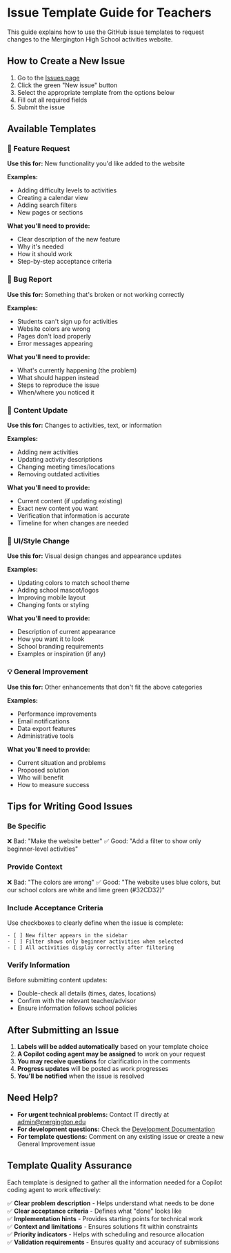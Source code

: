 # Issue Template Guide for Teachers

This guide explains how to use the GitHub issue templates to request changes to the Mergington High School activities website.

## How to Create a New Issue

1. Go to the [Issues page](https://github.com/GeorgeIoak/skills-expand-your-team-with-copilot/issues)
2. Click the green "New issue" button
3. Select the appropriate template from the options below
4. Fill out all required fields
5. Submit the issue

## Available Templates

### 🚀 Feature Request
**Use this for:** New functionality you'd like added to the website

**Examples:**
- Adding difficulty levels to activities
- Creating a calendar view
- Adding search filters
- New pages or sections

**What you'll need to provide:**
- Clear description of the new feature
- Why it's needed
- How it should work
- Step-by-step acceptance criteria

### 🐛 Bug Report
**Use this for:** Something that's broken or not working correctly

**Examples:**
- Students can't sign up for activities
- Website colors are wrong
- Pages don't load properly
- Error messages appearing

**What you'll need to provide:**
- What's currently happening (the problem)
- What should happen instead
- Steps to reproduce the issue
- When/where you noticed it

### 📝 Content Update
**Use this for:** Changes to activities, text, or information

**Examples:**
- Adding new activities
- Updating activity descriptions
- Changing meeting times/locations
- Removing outdated activities

**What you'll need to provide:**
- Current content (if updating existing)
- Exact new content you want
- Verification that information is accurate
- Timeline for when changes are needed

### 🎨 UI/Style Change
**Use this for:** Visual design changes and appearance updates

**Examples:**
- Updating colors to match school theme
- Adding school mascot/logos
- Improving mobile layout
- Changing fonts or styling

**What you'll need to provide:**
- Description of current appearance
- How you want it to look
- School branding requirements
- Examples or inspiration (if any)

### 💡 General Improvement
**Use this for:** Other enhancements that don't fit the above categories

**Examples:**
- Performance improvements
- Email notifications
- Data export features
- Administrative tools

**What you'll need to provide:**
- Current situation and problems
- Proposed solution
- Who will benefit
- How to measure success

## Tips for Writing Good Issues

### Be Specific
❌ Bad: "Make the website better"
✅ Good: "Add a filter to show only beginner-level activities"

### Provide Context
❌ Bad: "The colors are wrong"
✅ Good: "The website uses blue colors, but our school colors are white and lime green (#32CD32)"

### Include Acceptance Criteria
Use checkboxes to clearly define when the issue is complete:
```
- [ ] New filter appears in the sidebar
- [ ] Filter shows only beginner activities when selected
- [ ] All activities display correctly after filtering
```

### Verify Information
Before submitting content updates:
- Double-check all details (times, dates, locations)
- Confirm with the relevant teacher/advisor
- Ensure information follows school policies

## After Submitting an Issue

1. **Labels will be added automatically** based on your template choice
2. **A Copilot coding agent may be assigned** to work on your request
3. **You may receive questions** for clarification in the comments
4. **Progress updates** will be posted as work progresses
5. **You'll be notified** when the issue is resolved

## Need Help?

- **For urgent technical problems:** Contact IT directly at admin@mergington.edu
- **For development questions:** Check the [Development Documentation](https://github.com/GeorgeIoak/skills-expand-your-team-with-copilot/blob/main/docs/how-to-develop.md)
- **For template questions:** Comment on any existing issue or create a new General Improvement issue

## Template Quality Assurance

Each template is designed to gather all the information needed for a Copilot coding agent to work effectively:

✅ **Clear problem description** - Helps understand what needs to be done  
✅ **Clear acceptance criteria** - Defines what "done" looks like  
✅ **Implementation hints** - Provides starting points for technical work  
✅ **Context and limitations** - Ensures solutions fit within constraints  
✅ **Priority indicators** - Helps with scheduling and resource allocation  
✅ **Validation requirements** - Ensures quality and accuracy of submissions